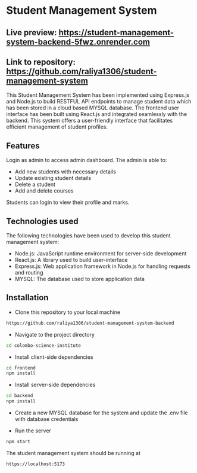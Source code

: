 # Student Management System
## Live preview: https://student-management-system-backend-5fwz.onrender.com
## Link to repository: https://github.com/raliya1306/student-management-system

This Student Management System has been implemented using Express.js and Node.js to build RESTFUL API endpoints to manage student data which has been stored in a cloud based MYSQL database. The frontend user interface has been built using React.js and integrated  seamlessly with the backend. This system offers a user-friendly interface that facilitates efficient management of student profiles.

## Features
Login as admin to access admin dashboard. The admin is able to:
- Add new students with necessary details
- Update existing student details
- Delete a student
- Add and delete courses

Students can login to view their profile and marks.

## Technologies used
The following technologies have been used to develop this student management system:
- Node.js: JavaScript runtime environment for server-side development
- React.js: A library used to build user-interface
- Express.js: Web application framework in Node.js for handling requests and routing
- MYSQL: The database used to store application data

## Installation
- Clone this repository to your local machine
```sh
https://github.com/raliya1306/student-management-system-backend
```

- Navigate to the project directory
```sh
cd colombo-science-institute
```

- Install client-side dependencies
```sh
cd frontend
npm install
```

- Install server-side dependencies
```sh
cd backend
npm install
```

- Create a new MYSQL database for the system and update the .env file with database credentials

- Run the server
```sh
npm start
```

The student management system should be running at
```sh
https://localhost:5173
```